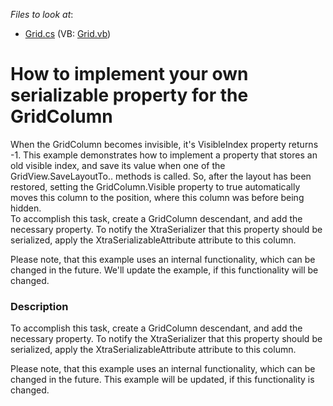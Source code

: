 <!-- default file list -->
*Files to look at*:

* [Grid.cs](./CS/Q242361/Grid.cs) (VB: [Grid.vb](./VB/Q242361/Grid.vb))
<!-- default file list end -->
# How to implement your own serializable property for the GridColumn


<p>When the GridColumn becomes invisible, it's VisibleIndex property returns -1. This example demonstrates how to implement a property that stores an old visible index, and save its value when one of the GridView.SaveLayoutTo.. methods is called. So, after the layout has been restored, setting the GridColumn.Visible property to true automatically moves this column to the position, where this column was before being hidden.<br />
To accomplish this task, create a GridColumn descendant, and add the necessary property. To notify the XtraSerializer that this property should be serialized, apply the XtraSerializableAttribute attribute to this column.</p><p>Please note, that this example uses an internal functionality, which can be changed in the future. We'll update the example, if this functionality will be changed.</p>


<h3>Description</h3>

<p>To accomplish this task, create a GridColumn descendant, and add the necessary property. To notify the XtraSerializer that this property should be serialized, apply the XtraSerializableAttribute attribute to this column.</p><p>Please note, that this example uses an internal functionality, which can be changed in the future. This example will be updated, if this functionality is  changed.</p>

<br/>



